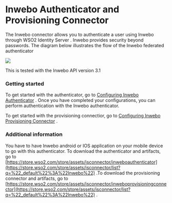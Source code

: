 # Inwebo Authenticator and Provisioning Connector

The Inwebo connector allows you to authenticate a user using Inwebo
through WSO2 Identity Server . Inwebo provides security beyond
passwords. The diagram below illustrates the flow of the Inwebo
federated authenticator

  

![](../assets/img/48276415/76746223.png?effects=border-simple,blur-border)   

This is tested with the Inwebo API version 3.1

### Getting started

To get started with the authenticator, go to [Configuring Inwebo
Authenticator](https://docs.wso2.com/display/ISCONNECTORS/Configuring+Inwebo+Authenticator)
. Once you have completed your configurations, you can perform
authentication with the Inwebo authenticator.

To get started with the provisioning connectior, go to [Configuring
Inwebo Provisioning
Connector](https://docs.wso2.com/display/ISCONNECTORS/Configuring+Inwebo+Provisioning)
.

### Additional information

You have to have Inwebo android or IOS application on your mobile device
to go with this authenticator. To download the authenticator and
artifacts, go to
[https://store.wso2.com/store/assets/isconnector/inweboauthenticator](https://store.wso2.com/store/assets/isconnector/list?q=%22_default%22%3A%22Inwebo%22)
.To download the provisioning connector and artifacts, go to
[https://store.wso2.com/store/assets/isconnector/inweboprovisioningconnector](https://store.wso2.com/store/assets/isconnector/list?q=%22_default%22%3A%22Inwebo%22)
.
